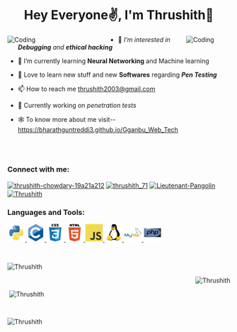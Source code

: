 


<!---
karthik/karthik is a ✨ special ✨ repository because its `README.md` (this file) appears on your GitHub profile.
You can click the Preview link to take a look at your changes.
--->
#### <p align = "center"><h1 align = "center">Hey Everyone✌️, I'm Thrushith👋</h1></p>


<img align="left" alt="Coding" width="250" src="https://github.com/ChandraKarthik07/readme/blob/main/output-onlinegiftools(1).gif">
<img align="right" alt="Coding" width="100" src="https://orig00.deviantart.net/34de/f/2012/204/b/c/grass_block_by_barakaldo-d58bi3u.gif">


- 👀 <i>I’m interested in <b>Debugging</b> and <b>ethical hacking</b></i>

- 🌱 I’m currently learning <b>Neural Networking</b> and Machine learning
- 💞️ Love to learn new stuff and new <b>Softwares</b> regarding <b><i>Pen Testing</i></b>
- 📫 How to reach me thrushith2003@gmail.com
- 📖 Currently working on <i>penetration tests</i>
- 🕸️ To know more about me visit--https://bharathguntreddi3.github.io/Gganbu_Web_Tech
  
<br><br>
<h3 align="left">Connect with me:</h3>
<p align="left">
<a href="https://www.linkedin.com/in/thrushith-chowdary-19a21a212/" target="blank"><img align="center" src="https://th.bing.com/th/id/R.d51da72e1f4675ba5aef9c956ed4c562?rik=wt9bxC8Q%2f8O7wg&riu=http%3a%2f%2fpugnimalago.it%2fwp-content%2fuploads%2flinkedin-logo-png-1841.png&ehk=LCDl%2b%2byMGdAn8Tm%2byt4K5cu3zf5UdFVdvFKviDt%2bSW4%3d&risl=&pid=ImgRaw&r=0" alt="thrushith-chowdary-19a21a212" height="30" width="30" /></a>
<a href="https://www.instagram.com/thrushith_71/" target="blank"><img align="center" src="https://upload.wikimedia.org/wikipedia/commons/thumb/9/96/Instagram.svg/1200px-Instagram.svg.png" alt="thrushith_71" height="30" width="30" /></a>
<a href="https://www.reddit.com/user/Lieutenant-Pangolin" target="blank"><img align="center" src="https://i.redd.it/rq36kl1xjxr01.png" alt="Lieutenant-Pangolin" height="30" width="30" /></a> <a href="https://discordapp.com/users/796973662032887860" target="blank"><img align="center" src="https://pnggrid.com/wp-content/uploads/2021/05/Discord-Logo-Circle-1024x1024.png" alt="Thrushith" height="30" width="30" /></a>




<h3 align="left">Languages and Tools:</h3>
<p align="left">  <a href="https://www.python.org" target="_blank"> <img src="https://raw.githubusercontent.com/devicons/devicon/master/icons/python/python-original.svg" alt="python" width="40" height="40"/> </a> <a href="https://www.cprogramming.com/" target="_blank"> <img src="https://raw.githubusercontent.com/devicons/devicon/master/icons/c/c-original.svg" alt="c" width="40" height="40"/> </a> <a href="https://www.w3schools.com/css/" target="_blank"> <img src="https://raw.githubusercontent.com/devicons/devicon/master/icons/css3/css3-original-wordmark.svg" alt="css3" width="40" height="40"/> </a> <a href="https://www.w3.org/html/" target="_blank"> <img src="https://raw.githubusercontent.com/devicons/devicon/master/icons/html5/html5-original-wordmark.svg" alt="html5" width="40" height="40"/> </a> <a href="https://developer.mozilla.org/en-US/docs/Web/JavaScript" target="_blank"> <img src="https://raw.githubusercontent.com/devicons/devicon/master/icons/javascript/javascript-original.svg" alt="javascript" width="40" height="40"/> </a> <a href="https://www.linux.org/" target="_blank"> <img src="https://raw.githubusercontent.com/devicons/devicon/master/icons/linux/linux-original.svg" alt="linux" width="40" height="40"/> </a> <a href="https://www.mysql.com/" target="_blank"> <img src="https://raw.githubusercontent.com/devicons/devicon/master/icons/mysql/mysql-original-wordmark.svg" alt="mysql" width="40" height="40"/> </a> <a href="https://www.php.net" target="_blank"> <img src="https://raw.githubusercontent.com/devicons/devicon/master/icons/php/php-original.svg" alt="php" width="40" height="40"/> </a></p>

<br>


<p> <img src="https://komarev.com/ghpvc/?username=Thrushith&label=Profile%20views&color=e89b17&style=flat" alt="Thrushith" /> </p>



<p><img align="right" src="https://github-readme-stats.vercel.app/api/top-langs?username=Thrushith&show_icons=true&locale=en&layout=compact_color=ffffff&icon_color=bb2acf&text_color=daf7dc&bg_color=141321" alt="Thrushith" /></p><br>

<p>&nbsp;<img src="https://github-readme-stats.vercel.app/api?username=Thrushith&show_icons=true&theme=dark&locale=en" alt="Thrushith" /></p><br>


<p><img src="https://github-readme-streak-stats.herokuapp.com/?user=Thrushith&theme=dark" alt="Thrushith" /></p>
